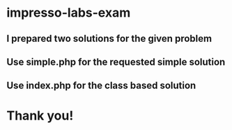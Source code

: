 # impresso-labs-exam

## I prepared two solutions for the given problem 

## Use **simple.php** for the requested simple solution

## Use **index.php** for the class based solution

# Thank you!